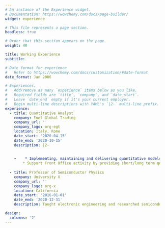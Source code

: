 ```yaml
---
# An instance of the Experience widget.
# Documentation: https://wowchemy.com/docs/page-builder/
widget: experience

# This file represents a page section.
headless: true

# Order that this section appears on the page.
weight: 40

title: Working Experience
subtitle:

# Date format for experience
#   Refer to https://wowchemy.com/docs/customization/#date-format
date_format: Jan 2006

# Experiences.
#   Add/remove as many `experience` items below as you like.
#   Required fields are `title`, `company`, and `date_start`.
#   Leave `date_end` empty if it's your current employer.
#   Begin multi-line descriptions with YAML's `|2-` multi-line prefix.
experience:
  - title: Quantitative Analyst
    company: Enel Global Trading
    company_url: ''
    company_logo: org-egt
    location: Italy, Rome
    date_start: '2020-04-15'
    date_end: '2020-10-15'
    description: |2-
        
        
    -    * Implementing, maintaining and delivering quantitative models and analytical tools for financial instruments pricing: vanilla and complex derivatives for all commodity classes (Power, Gas, Oil, Coal).
        * Support Front Office activity by providing short/long term quantitative analyses, risk assessment and the valuation of risk premium related to contract optionality and flexibilities.
        
  - title: Professor of Semiconductor Physics
    company: University X
    company_url: ''
    company_logo: org-x
    location: California
    date_start: '2016-01-01'
    date_end: '2020-12-31'
    description: Taught electronic engineering and researched semiconductor physics.

design:
  columns: '2'
---
```


